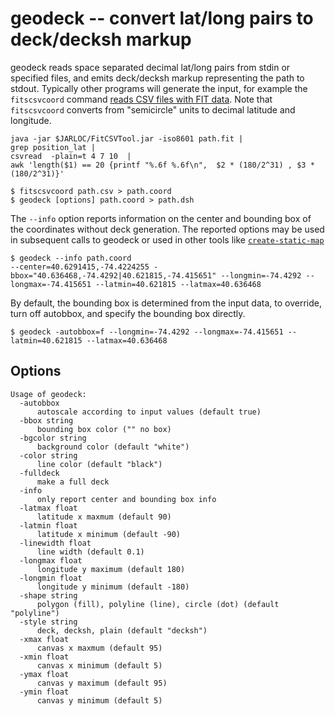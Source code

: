 # geodeck -- convert lat/long pairs to deck/decksh markup

geodeck reads space separated decimal lat/long pairs from stdin or specified files, and emits deck/decksh markup representing the path to stdout.
Typically other programs will generate the input, for example the ```fitscsvcoord``` command [reads CSV files with FIT data](https://developer.garmin.com/fit/fitcsvtool/).
Note that ```fitscsvcoord``` converts from "semicircle" units to decimal latitude and longitude.

```
java -jar $JARLOC/FitCSVTool.jar -iso8601 path.fit |
grep position_lat | 
csvread  -plain=t 4 7 10  | 
awk 'length($1) == 20 {printf "%.6f %.6f\n",  $2 * (180/2^31) , $3 * (180/2^31)}'

```

```
$ fitscsvcoord path.csv > path.coord
$ geodeck [options] path.coord > path.dsh
```

The ```--info``` option reports information on the center and bounding box of the coordinates without deck generation.
The reported options may be used in subsequent calls to geodeck or used in other tools like [```create-static-map```](https://github.com/flopp/go-staticmaps/tree/master/create-static-map)

```
$ geodeck --info path.coord
--center=40.6291415,-74.4224255 -bbox="40.636468,-74.4292|40.621815,-74.415651" --longmin=-74.4292 --longmax=-74.415651 --latmin=40.621815 --latmax=40.636468
```

By default, the bounding box is determined from the input data, to override, turn off autobbox, and specify the bounding box directly.

```
$ geodeck -autobbox=f --longmin=-74.4292 --longmax=-74.415651 --latmin=40.621815 --latmax=40.636468
```

## Options

```
Usage of geodeck:
  -autobbox
      autoscale according to input values (default true)
  -bbox string
      bounding box color ("" no box)
  -bgcolor string
      background color (default "white")
  -color string
      line color (default "black")
  -fulldeck
      make a full deck
  -info
      only report center and bounding box info
  -latmax float
      latitude x maxmum (default 90)
  -latmin float
      latitude x minimum (default -90)
  -linewidth float
      line width (default 0.1)
  -longmax float
      longitude y maximum (default 180)
  -longmin float
      longitude y minimum (default -180)
  -shape string
      polygon (fill), polyline (line), circle (dot) (default "polyline")
  -style string
      deck, decksh, plain (default "decksh")
  -xmax float
      canvas x maxmum (default 95)
  -xmin float
      canvas x minimum (default 5)
  -ymax float
      canvas y maximum (default 95)
  -ymin float
      canvas y minimum (default 5)

```

